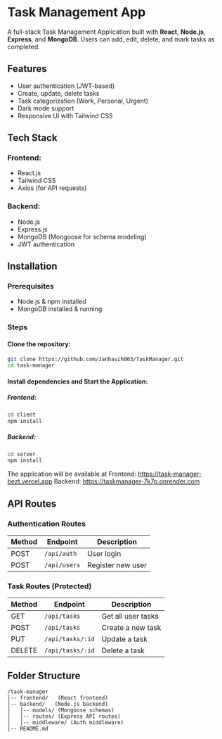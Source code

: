 # Task Management App 

A full-stack Task Management Application built with **React**, **Node.js**, **Express**, and **MongoDB**. Users can add, edit, delete, and mark tasks as completed.

## Features 
- User authentication (JWT-based)
- Create, update, delete tasks
- Task categorization (Work, Personal, Urgent)
- Dark mode support
- Responsive UI with Tailwind CSS

## Tech Stack
### Frontend:
- React.js
- Tailwind CSS
- Axios (for API requests)

### Backend:
- Node.js
- Express.js
- MongoDB (Mongoose for schema modeling)
- JWT authentication

## Installation

### Prerequisites
- Node.js & npm installed
- MongoDB installed & running

### Steps
#### Clone the repository:
```bash
git clone https://github.com/Janhavih003/TaskManager.git
cd task-manager
```

#### Install dependencies and Start the Application:
##### Frontend:
```bash
cd client
npm install
```

##### Backend:
```bash
cd server
npm install

```


The application will be available at 
Frontend: https://task-manager-bezt.vercel.app
Backend: https://taskmanager-7k7p.onrender.com

## API Routes
### **Authentication Routes**
| Method | Endpoint        | Description              |
|--------|---------------|--------------------------|
| POST   | `/api/auth`   | User login               |
| POST   | `/api/users`  | Register new user        |

### **Task Routes** (Protected)
| Method | Endpoint         | Description            |
|--------|----------------|------------------------|
| GET    | `/api/tasks`   | Get all user tasks     |
| POST   | `/api/tasks`   | Create a new task      |
| PUT    | `/api/tasks/:id` | Update a task         |
| DELETE | `/api/tasks/:id` | Delete a task         |

## Folder Structure
```
/task-manager
│-- frontend/   (React frontend)
│-- backend/   (Node.js backend)
│   │-- models/ (Mongoose schemas)
│   │-- routes/ (Express API routes)
│   │-- middleware/ (Auth middleware)
│-- README.md
```



